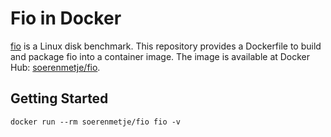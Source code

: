 # Fio in Docker

[fio](https://github.com/axboe/fio) is a Linux disk benchmark. 
This repository provides a Dockerfile to build and package fio into a container image.
The image is available at Docker Hub: [soerenmetje/fio](https://hub.docker.com/r/soerenmetje/fio).

## Getting Started

```shell
docker run --rm soerenmetje/fio fio -v
```
